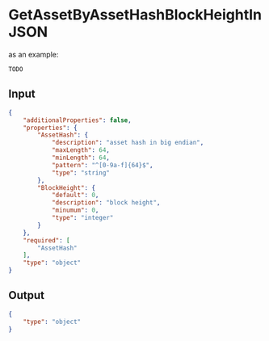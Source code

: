 # GetAssetByAssetHashBlockHeightInJSON

as an example:

```
TODO
```


## Input

```json
{
    "additionalProperties": false,
    "properties": {
        "AssetHash": {
            "description": "asset hash in big endian",
            "maxLength": 64,
            "minLength": 64,
            "pattern": "^[0-9a-f]{64}$",
            "type": "string"
        },
        "BlockHeight": {
            "default": 0,
            "description": "block height",
            "minumum": 0,
            "type": "integer"
        }
    },
    "required": [
        "AssetHash"
    ],
    "type": "object"
}
```

## Output

```json
{
    "type": "object"
}
```


